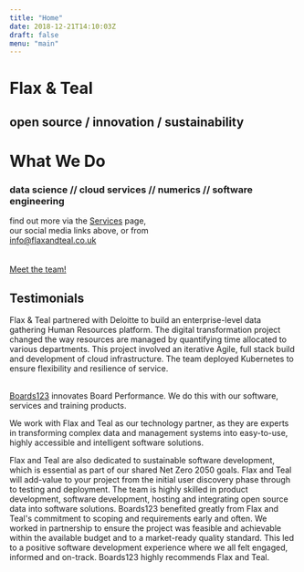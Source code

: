 ```yaml
---
title: "Home"
date: 2018-12-21T14:10:03Z
draft: false
menu: "main"
---
```


# Flax &amp; Teal

## open source / innovation / sustainability

# What We Do

### data science // cloud services // numerics // software engineering

find out more via the [Services](http://flaxandteal.co.uk/services) page,<br/>our social media links above, or from<br/>
<a href='mailto:info@flaxandteal.co.uk'>info@flaxandteal.co.uk</a></br>  
<br> [Meet the team!](https://flaxandteal.co.uk/team/) </br>

## Testimonials 
Flax & Teal partnered with Deloitte to build an enterprise-level data gathering Human Resources platform. The digital transformation project changed the way resources are managed by quantifying time allocated to various departments. This project involved an iterative Agile, full stack build and development of cloud infrastructure. The team deployed Kubernetes to ensure flexibility and resilience of service. 

<br> [Boards123](http://boards123.com) innovates Board Performance. We do this with our software, services and training products. 

We work with Flax and Teal as our technology partner, as they are experts in transforming complex data and management systems into easy-to-use, highly accessible and intelligent software solutions. 

Flax and Teal are also dedicated to sustainable software development, which is essential as part of our shared Net Zero 2050 goals. Flax and Teal will add-value to your project from the initial user discovery phase through to testing and deployment. The team is highly skilled in product development, software development, hosting and integrating open source data into software solutions. Boards123 benefited greatly from Flax and Teal's commitment to scoping and requirements early and often. We worked in partnership to ensure the project was feasible and achievable within the available budget and to a market-ready quality standard. This led to a positive software development experience where we all felt engaged, informed and on-track. Boards123 highly recommends Flax and Teal.</br>

